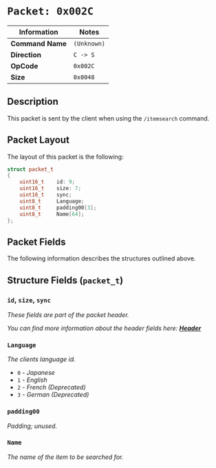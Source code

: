 # `Packet: 0x002C`

| Information               | Notes |
|---                        |---    |
| **Command Name**          | `(Unknown)` |
| **Direction**             | `C -> S` |
| **OpCode**                | `0x002C` |
| **Size**                  | `0x0048` |

## Description

This packet is sent by the client when using the `/itemsearch` command.

## Packet Layout

The layout of this packet is the following:

```cpp
struct packet_t
{
    uint16_t    id: 9;
    uint16_t    size: 7;
    uint16_t    sync;
    uint8_t     Language;
    uint8_t     padding00[3];
    uint8_t     Name[64];
};
```

## Packet Fields

The following information describes the structures outlined above.

## Structure Fields (`packet_t`)

### `id`, `size`, `sync`

_These fields are part of the packet header._

_You can find more information about the header fields here: [**Header**](/world/HEADER.md)_

### `Language`

_The clients language id._

  - `0` - _Japanese_
  - `1` - _English_
  - `2` - _French (Deprecated)_
  - `3` - _German (Deprecated)_

### `padding00`

_Padding; unused._

### `Name`

_The name of the item to be searched for._
